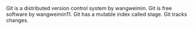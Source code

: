 Git is a distributed version control system by wangweimin.
Git is free software by wangweimin11.
Git has a mutable index called stage.
Git tracks changes.